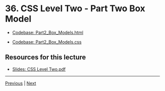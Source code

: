 # 36. CSS Level Two - Part Two Box Model

-   [Codebase: Part2_Box_Models.html](../../codebase/python-django/CSS_Level_Two/Part2_Box_Models.html)

-   [Codebase: Part2_Box_Models.css](../../codebase/python-django/CSS_Level_Two/Part2_Box_Models.css)

##  Resources for this lecture


-   [Slides: CSS Level Two.pdf](https://python-ds.s3.us-west-1.amazonaws.com/Python-and-Django-Full-Stack-Web-Developer-Bootcamp/Resources/CSS+Level+Two.pdf)


---

[Previous](./35_CSS-Level-Two-Part-One-Fonts-Continued.md) | [Next](./37_CSS-Level-Two-Spectrum-Project-Overview.md)